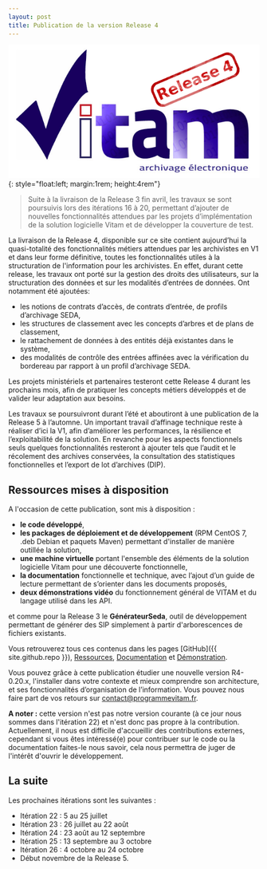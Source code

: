 ```yaml
---
layout: post
title: Publication de la version Release 4
---
```


![Logo Release 4](/public/images/LogoRelease4.jpg){: style="float:left; margin:1rem; height:4rem"}
> Suite à la livraison de la Release 3 fin avril, les travaux se sont poursuivis lors des itérations 16 à 20, permettant d’ajouter de nouvelles fonctionnalités attendues par les projets d’implémentation de la solution logicielle Vitam et de développer la couverture de test.


La livraison de la Release 4, disponible sur ce site contient aujourd’hui la quasi-totalité des fonctionnalités métiers attendues par les archivistes en V1 et dans leur forme définitive, toutes les fonctionnalités utiles à la structuration de l'information pour les archivistes. 
En effet, durant cette release, les travaux ont porté sur la gestion des droits des utilisateurs, sur la structuration des données et sur les modalités d’entrées de données. Ont notamment été ajoutées:

* les notions de contrats d’accès, de contrats d’entrée, de profils d’archivage SEDA, 
* les structures de classement avec les concepts d’arbres et de plans de classement,
* le rattachement de données à des entités déjà existantes dans le système,
* des modalités de contrôle des entrées affinées avec la vérification du bordereau par rapport à un profil d’archivage SEDA.

Les projets ministériels et partenaires testeront cette Release 4 durant les prochains mois, afin de pratiquer les concepts métiers développés et de valider leur adaptation aux besoins. 

Les travaux se poursuivront durant l’été et aboutiront à une publication de la Release 5 à l’automne. 
Un important travail d’affinage technique reste à réaliser d’ici la V1, afin d’améliorer les performances, la résilience et l’exploitabilité de la solution. En revanche pour les aspects fonctionnels seuls quelques fonctionnalités resteront à ajouter tels que l’audit et le récolement des archives conservées, la consultation des statistiques fonctionnelles et l’export de lot d’archives (DIP).

## Ressources mises à disposition

A l'occasion de cette publication, sont mis à disposition :

* **le code développé**,
* **les packages de déploiement et de développement** (RPM CentOS 7, .deb Debian et paquets Maven) permettant d'installer de manière outillée la solution,
* **une machine virtuelle** portant l'ensemble des éléments de la solution logicielle Vitam pour une découverte fonctionnelle,
* **la documentation** fonctionnelle et technique, avec l’ajout d’un guide de lecture permettant de s’orienter dans les documents proposés,
* **deux démonstrations vidéo** du fonctionnement général de VITAM et du langage utilisé dans les API.

et comme pour la Release 3 le **GénérateurSeda**, outil de développement permettant de générer
 des SIP simplement à partir d'arborescences de fichiers existants.

Vous retrouverez tous ces contenus dans les pages [GitHub]({{ site.github.repo }}), 
[Ressources](/pages/ressources), [Documentation](/pages/documentation) et [Démonstration](/pages/demonstration).

Vous pouvez grâce à cette publication étudier une nouvelle version R4-0.20.x, l'installer 
dans votre contexte et mieux comprendre son architecture, et ses fonctionnalités d’organisation de l’information. Vous pouvez nous faire part de vos retours sur <a href="mailto:contact@programmevitam.fr">contact@programmevitam.fr</a>.

**A noter :** cette version n'est pas notre version courante (à ce jour nous sommes dans 
l'itération 22) et n'est donc pas propre à la contribution. Actuellement, il nous est difficile d'accueillir des contributions externes, cependant si vous êtes intéressé(e) pour 
contribuer sur le code ou la documentation faites-le nous savoir, cela nous permettra 
de juger de l'intérêt d'ouvrir le développement.

## La suite

Les prochaines itérations sont les suivantes :

* Itération 22 : 5 au 25 juillet
* Itération 23 : 26 juillet au 22 août
* Itération 24 : 23 août au 12 septembre
* Itération 25 : 13 septembre au 3 octobre
* Itération 26 : 4 octobre au 24 octobre
* Début novembre de la Release 5.

